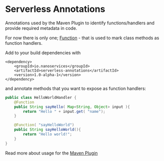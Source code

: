 # Serverless Annotations

Annotations used by the Maven Plugin to identify functions/handlers and provide required metadata in code.

For now there is only one; [Function](src/main/java/io/nanoservices/serverless/annotations/Function.java) - that is
used to mark class methods as function handlers.

Add to your build dependencies with

```
<dependency>
    <groupId>io.nanoservices</groupId>
    <artifactId>serverless-annotations</artifactId>
    <version>1.0-alpha-1</version>
</dependency>
```
        
and annotate methods that you want to expose as function handlers:

```java
public class HelloWorldHandler {
    @Function
    public String sayHello( Map<String, Object> input ){
        return "Hello " + input.get( "name");
    }

    @Function( "sayHelloWorld")
    public String sayHelloWorld(){
        return "Hello world!";
    }
}
```

Read more about usage for the [Maven Plugin](../maven-plugin)

